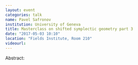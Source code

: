 ```yaml
---
layout: event
categories: talk
name: Pavel Safronov
institution: University of Geneva
title: Masterclass on shifted symplectic geometry part 3
date: "2017-05-03 10:10"
location: "Fields Institute, Room 210"
videourl: 
---
```

Abstract:
